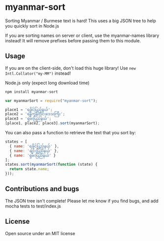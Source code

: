 # myanmar-sort

Sorting Myanmar / Burmese text is hard! This uses a big JSON tree to help you
quickly sort in Node.js

If you are sorting names on server or client, use the myanmar-names library instead! It will remove prefixes before passing them to this module.

## Usage

If you are on the client-side, don't load this huge library! Use ```new Intl.Collator("my-MM")``` instead!

Node.js only (expect long download time)

```bash
npm install myanmar-sort
```

```javascript
var myanmarSort = require("myanmar-sort");

place1 = 'ရခိုင်ပြည်နယ်';
place2 = 'ရန်ကုန်တိုင်းဒေသကြီး';
place3 = 'ရှမ်းပြည်နယ်';
[place1, place2, place3].sort(myanmarSort);
```

You can also pass a function to retrieve the text that you sort by:

```javascript
states = [
  { name: 'ရခိုင်ပြည်နယ်' },
  { name: 'ချင်းပြည်နယ်' },
  { name: 'ရှမ်းပြည်နယ်' }
];
states.sort(myanmarSort(function (state) {
  return state.name;
}));
```

## Contributions and bugs

The JSON tree isn't complete! Please let me know if you find bugs, and add mocha tests to test/index.js

## License

Open source under an MIT license
